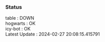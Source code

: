 ### Status


table : DOWN  
hogwarts : OK  
icy-bot : OK  
Latest Update : 2024-02-27 20:08:15.415791
